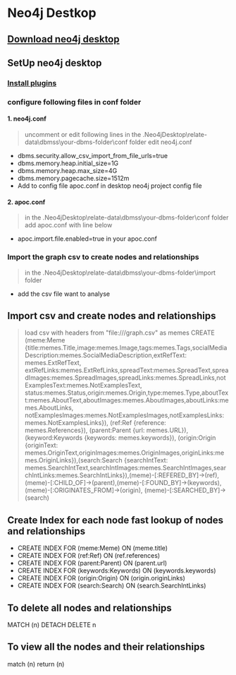 # Neo4j Destkop 
## [Download neo4j desktop](https://neo4j.com/download/)
## SetUp neo4j desktop
### [Install plugins](https://medium.com/neo4j/explore-new-worlds-adding-plugins-to-neo4j-26e6a8e5d37e)
### configure following files in conf folder
#### 1. neo4j.conf
> uncomment or edit following lines in the .Neo4jDesktop\relate-data\dbmss\your-dbms-folder\conf folder edit neo4j.conf
* dbms.security.allow_csv_import_from_file_urls=true
* dbms.memory.heap.initial_size=1G
* dbms.memory.heap.max_size=4G
* dbms.memory.pagecache.size=1512m
* Add to config file apoc.conf in desktop neo4j project config file

#### 2. apoc.conf
> in the .Neo4jDesktop\relate-data\dbmss\your-dbms-folder\conf folder add apoc.conf with line below
* apoc.import.file.enabled=true in your apoc.conf

### Import the graph csv to create nodes and relationships
> in the .Neo4jDesktop\relate-data\dbmss\your-dbms-folder\import folder 
* add the csv file want to analyse

## Import csv and create nodes and relationships
> load csv with headers from "file:///graph.csv" as memes CREATE (meme:Meme {title:memes.Title,image:memes.Image,tags:memes.Tags,socialMediaDescription:memes.SocialMediaDescription,extRefText: memes.ExtRefText, extRefLinks:memes.ExtRefLinks,spreadText:memes.SpreadText,spreadImages:memes.SpreadImages,spreadLinks:memes.SpreadLinks,notExamplesText:memes.NotExamplesText, status:memes.Status,origin:memes.Origin,type:memes.Type,aboutText:memes.AboutText,aboutImages:memes.AboutImages,aboutLinks:memes.AboutLinks, notExamplesImages:memes.NotExamplesImages,notExamplesLinks:memes.NotExamplesLinks}), (ref:Ref {reference: memes.References}), (parent:Parent {url: memes.URL}),(keyword:Keywords {keywords: memes.keywords}), (origin:Origin {originText: memes.OriginText,originImages:memes.OriginImages,originLinks:memes.OriginLinks}),(search:Search {searchIntText: memes.SearchIntText,searchIntImages:memes.SearchIntImages,searchIntLinks:memes.SearchIntLinks}),(meme)-[:REFERED_BY]->(ref),(meme)-[:CHILD_OF]->(parent),(meme)-[:FOUND_BY]->(keywords), (meme)-[:ORIGINATES_FROM]->(origin), (meme)-[:SEARCHED_BY]->(search)

## Create Index for each node fast lookup of nodes and relationships
* CREATE INDEX FOR (meme:Meme) ON (meme.title)
* CREATE INDEX FOR (ref:Ref) ON (ref.references)
* CREATE INDEX FOR (parent:Parent) ON (parent.url)
* CREATE INDEX FOR (keywords:Keywords) ON (keywords.keywords)
* CREATE INDEX FOR  (origin:Origin) ON (origin.originLinks)
* CREATE INDEX FOR  (search:Search) ON (search.SearchIntLinks)

## To delete all nodes and relationships
MATCH (n)
DETACH DELETE n

## To view all the nodes and their relationships
match (n) return (n)
